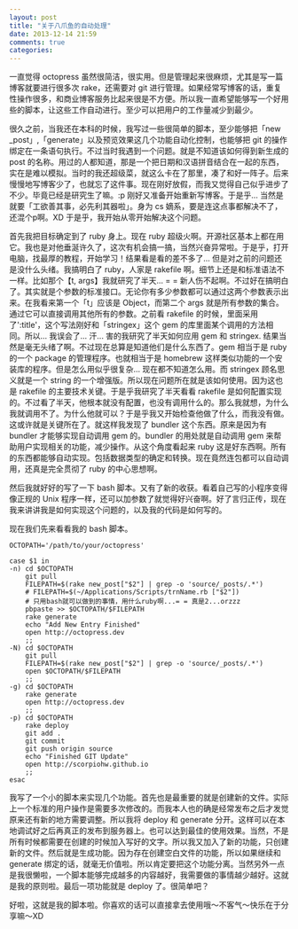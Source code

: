 ```yaml
---
layout: post
title: "关于八爪鱼的自动处理"
date: 2013-12-14 21:59
comments: true
categories: 
---
```

一直觉得 octopress 虽然很简洁，很实用。但是管理起来很麻烦，尤其是写一篇博客就要进行很多次 rake，还需要对 git 进行管理。如果经常写博客的话，重复性操作很多，和商业博客服务比起来很是不方便。所以我一直希望能够写一个好用些的脚本，让这些工作自动进行。至少可以把用户的工作量减少到最少。

很久之前，当我还在本科的时候，我写过一些很简单的脚本，至少能够把「new _post」,「generate」以及预览效果这几个功能自动化控制，也能够把 git 的操作绑定在一条语句执行。不过当时我遇到一个问题。就是不知道该如何得到新生成的 post 的名称。用过的人都知道，那是一个把日期和汉语拼音结合在一起的东西，实在是难以模拟。当时的我还超级菜，就这么卡在了那里，凑了和好一阵子。后来慢慢地写博客少了，也就忘了这件事。现在刚好放假，而我又觉得自己似乎进步了不少。毕竟已经是研究生了嘛。:p 刚好又准备开始重新写博客。于是乎... 当然是就要「工欲善其事，必先利其器啦」。身为 cs 嫡系，要是连这点事都解决不了，还混个p啊。XD 于是乎，我开始从零开始解决这个问题。

首先我把目标确定到了 ruby 身上。现在 ruby 超级火啊。开源社区基本上都在用它。我也是对他垂涎许久了，这次有机会搞一搞，当然兴奋异常啦。于是乎，打开电脑，找最厚的教程，开始学习！结果看是看的差不多了... 但是对之前的问题还是没什么头绪。我搞明白了 ruby，人家是 rakefile 啊。细节上还是和标准语法不一样。比如那个【t, args】我就研究了半天... = = 新人伤不起啊。不过好在搞明白了。其实就是个参数的标准接口。无论你有多少参数都可以通过这两个参数表示出来。在我看来第一个「t」应该是 Object，而第二个 args 就是所有参数的集合。通过它可以直接调用其他所有的参数。之前看 rakefile 的时候，里面采用了':title'，这个写法刚好和「stringex」这个 gem 的库里面某个调用的方法相同。所以... 我误会了... 汗... 害的我研究了半天如何应用 gem 和 stringex. 结果当然是毫无头绪了啊。不过现在总算是知道他们是什么东西了。gem 相当于是 ruby 的一个 package 的管理程序。也就相当于是 homebrew 这样类似功能的一个安装库的程序。但是怎么用似乎很复杂... 现在都不知道怎么用。而 stringex 顾名思义就是一个 string 的一个增强版。所以现在问题所在就是该如何使用。因为这也是 rakefile 的主要技术关键。于是乎我研究了半天看看 rakefile 是如何配置实现的。不过看了半天，他根本就没有配置，也没有调用什么的。那么我就想，为什么我就调用不了。为什么他就可以？于是乎我又开始检查他做了什么，而我没有做。这或许就是关键所在了。就这样我发现了 bundler 这个东西。原来是因为有 bundler 才能够实现自动调用 gem 的。bundler 的用处就是自动调用 gem 来帮助用户实现相关的功能，减少操作。从这个角度看起来 ruby 这是好东西啊。所有的东西都能够自动实现。包括数据类型的确定和转换。现在竟然连包都可以自动调用，还真是完全贯彻了 ruby 的中心思想啊。

然后我就好好的写了一下 bash 脚本。又有了新的收获。看着自己写的小程序变得像正规的 Unix 程序一样，还可以加参数了就觉得好兴奋啊。好了言归正传，现在我来讲讲我是如何实现这个问题的，以及我的代码是如何写的。

现在我们先来看看我的 bash 脚本。

	OCTOPATH='/path/to/your/octopress'
	
	case $1 in 
	-n)	cd $OCTOPATH
		git pull
		FILEPATH=$(rake new_post["$2"] | grep -o 'source/_posts/.*')
		# FILEPATH=$(~/Applications/Scripts/trnName.rb ["$2"])
		# 只用bash就可以做到的事情，用什么ruby啊...= = 真是2...orzzz
		pbpaste >> $OCTOPATH/$FILEPATH
		rake generate
		echo "Add New Entry Finished"
		open http://octopress.dev
		;;
	-N)	cd $OCTOPATH
		git pull
		FILEPATH=$(rake new_post["$2"] | grep -o 'source/_posts/.*')
		open $OCTOPATH/$FILEPATH
		;;
	-g)	cd $OCTOPATH
		rake generate
		open http://octopress.dev
		;;
	-p)	cd $OCTOPATH
		rake deploy
		git add .
		git commit 
		git push origin source
		echo "Finished GIT Update"
		open http://scorpiohw.github.io
		;;
	esac
	
我写了一个小的脚本来实现几个功能。首先也是最重要的就是创建新的文件。实际上一个标准的用户操作是需要多次修改的。而我本人也的确是经常发布之后才发觉原来还有新的地方需要调整。所以我将 deploy 和 generate 分开。这样可以在本地调试好之后再真正的发布到服务器上。也可以达到最佳的使用效果。当然，不是所有时候都需要在创建的时候加入写好的文字。所以我又加入了新的功能，只创建新的文件。然后就是生成功能。因为存在创建空白文件的功能，所以如果继续和 generate 绑定的话，就毫无价值啦。所以肯定要把这个功能分离。当然另外一点是我很懒啦，一个脚本能够完成越多的内容越好，我需要做的事情越少越好。这就是我的原则啦。最后一项功能就是 deploy 了。很简单吧？

好啦，这就是我的脚本啦。你喜欢的话可以直接拿去使用哦～不客气～快乐在于分享嘛～XD